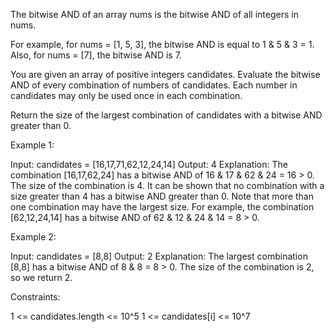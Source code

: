 The bitwise AND of an array nums is the bitwise AND of all integers in
nums.


For example, for nums = [1, 5, 3], the bitwise AND is equal to 1 & 5 & 3 =
1.
Also, for nums = [7], the bitwise AND is 7.


You are given an array of positive integers candidates. Evaluate the bitwise
AND of every combination of numbers of candidates. Each number in candidates
may only be used once in each combination.

Return the size of the largest combination of candidates with a bitwise AND
greater than 0.


Example 1:


Input: candidates = [16,17,71,62,12,24,14]
Output: 4
Explanation: The combination [16,17,62,24] has a bitwise AND of 16 & 17 & 62
& 24 = 16 > 0.
The size of the combination is 4.
It can be shown that no combination with a size greater than 4 has a bitwise
AND greater than 0.
Note that more than one combination may have the largest size.
For example, the combination [62,12,24,14] has a bitwise AND of 62 & 12 & 24
& 14 = 8 > 0.


Example 2:


Input: candidates = [8,8]
Output: 2
Explanation: The largest combination [8,8] has a bitwise AND of 8 & 8 = 8 >
0.
The size of the combination is 2, so we return 2.



Constraints:


1 <= candidates.length <= 10^5
1 <= candidates[i] <= 10^7




